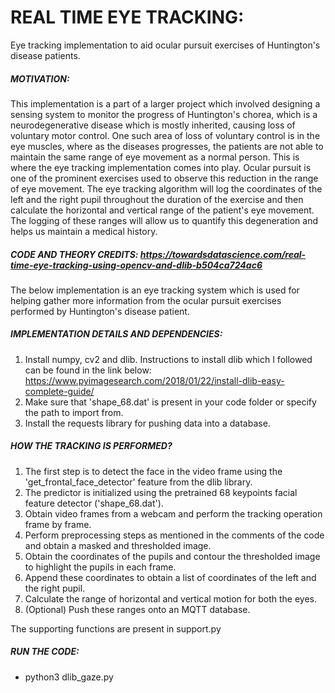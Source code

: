 # REAL TIME EYE TRACKING:
Eye tracking implementation to aid ocular pursuit exercises of Huntington's disease patients.

##### MOTIVATION:
This implementation is a part of a larger project which involved designing a sensing system to monitor
the progress of Huntington's chorea, which is a neurodegenerative disease which is mostly inherited,
causing loss of voluntary motor control. One such area of loss of voluntary control is in the eye muscles,
where as the diseases progresses, the patients are not able to maintain the same range of eye movement as 
a normal person. This is where the eye tracking implementation comes into play. Ocular pursuit is one of the 
prominent exercises used to observe this reduction in the range of eye movement. The eye tracking algorithm
will log the coordinates of the left and the right pupil throughout the duration of the exercise and then 
calculate the horizontal and vertical range of the patient's eye movement. The logging of these ranges will
allow us to quantify this degeneration and helps us maintain a medical history.

##### CODE AND THEORY CREDITS: https://towardsdatascience.com/real-time-eye-tracking-using-opencv-and-dlib-b504ca724ac6

The below implementation is an eye tracking system which is used for helping gather more information 
from the ocular pursuit exercises performed by Huntington's disease patient.

##### IMPLEMENTATION DETAILS AND DEPENDENCIES:
1. Install numpy, cv2 and dlib. Instructions to install dlib which I followed can be found in the link below:
https://www.pyimagesearch.com/2018/01/22/install-dlib-easy-complete-guide/
2. Make sure that 'shape_68.dat' is present in your code folder or specify the path to import from. 
3. Install the requests library for pushing data into a database.

##### HOW THE TRACKING IS PERFORMED?
1. The first step is to detect the face in the video frame using the 'get_frontal_face_detector' feature
from the dlib library.
2. The predictor is initialized using the pretrained 68 keypoints facial feature detector ('shape_68.dat').
3. Obtain video frames from a webcam and perform the tracking operation frame by frame.
4. Perform preprocessing steps as mentioned in the comments of the code and obtain a masked and 
thresholded image. 
5. Obtain the coordinates of the pupils and contour the thresholded image to highlight the pupils in each frame.
6. Append these coordinates to obtain a list of coordinates of the left and the right pupil.
7. Calculate the range of horizontal and vertical motion for both the eyes.
8. (Optional) Push these ranges onto an MQTT database.

The supporting functions are present in support.py
##### RUN THE CODE:
- python3 dlib_gaze.py
